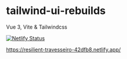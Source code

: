 # tailwind-ui-rebuilds

Vue 3, Vite & Tailwindcss

[![Netlify Status](https://api.netlify.com/api/v1/badges/b76e8e27-6e72-4ba8-b6e9-b0ab0f5eff51/deploy-status)](https://app.netlify.com/sites/resilient-travesseiro-42dfb8/deploys)

https://resilient-travesseiro-42dfb8.netlify.app/
